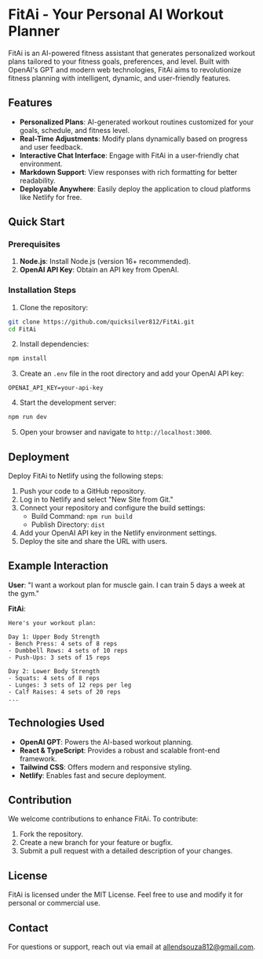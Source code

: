 # FitAi - Your Personal AI Workout Planner

FitAi is an AI-powered fitness assistant that generates personalized workout plans tailored to your fitness goals, preferences, and level. Built with OpenAI's GPT and modern web technologies, FitAi aims to revolutionize fitness planning with intelligent, dynamic, and user-friendly features.

## Features

* **Personalized Plans**: AI-generated workout routines customized for your goals, schedule, and fitness level.
* **Real-Time Adjustments**: Modify plans dynamically based on progress and user feedback.
* **Interactive Chat Interface**: Engage with FitAi in a user-friendly chat environment.
* **Markdown Support**: View responses with rich formatting for better readability.
* **Deployable Anywhere**: Easily deploy the application to cloud platforms like Netlify for free.

## Quick Start

### Prerequisites

1. **Node.js**: Install Node.js (version 16+ recommended).
2. **OpenAI API Key**: Obtain an API key from OpenAI.

### Installation Steps

1. Clone the repository:
```bash
git clone https://github.com/quicksilver812/FitAi.git
cd FitAi
```

2. Install dependencies:
```bash
npm install
```

3. Create an `.env` file in the root directory and add your OpenAI API key:
```plaintext
OPENAI_API_KEY=your-api-key
```

4. Start the development server:
```bash
npm run dev
```

5. Open your browser and navigate to `http://localhost:3000`.

## Deployment

Deploy FitAi to Netlify using the following steps:

1. Push your code to a GitHub repository.
2. Log in to Netlify and select "New Site from Git."
3. Connect your repository and configure the build settings:
   * Build Command: `npm run build`
   * Publish Directory: `dist`
4. Add your OpenAI API key in the Netlify environment settings.
5. Deploy the site and share the URL with users.

## Example Interaction

**User**: "I want a workout plan for muscle gain. I can train 5 days a week at the gym."

**FitAi**:
```plaintext
Here's your workout plan:

Day 1: Upper Body Strength
- Bench Press: 4 sets of 8 reps
- Dumbbell Rows: 4 sets of 10 reps
- Push-Ups: 3 sets of 15 reps

Day 2: Lower Body Strength
- Squats: 4 sets of 8 reps
- Lunges: 3 sets of 12 reps per leg
- Calf Raises: 4 sets of 20 reps
...
```

## Technologies Used

* **OpenAI GPT**: Powers the AI-based workout planning.
* **React & TypeScript**: Provides a robust and scalable front-end framework.
* **Tailwind CSS**: Offers modern and responsive styling.
* **Netlify**: Enables fast and secure deployment.

## Contribution

We welcome contributions to enhance FitAi. To contribute:

1. Fork the repository.
2. Create a new branch for your feature or bugfix.
3. Submit a pull request with a detailed description of your changes.

## License

FitAi is licensed under the MIT License. Feel free to use and modify it for personal or commercial use.

## Contact

For questions or support, reach out via email at allendsouza812@gmail.com.